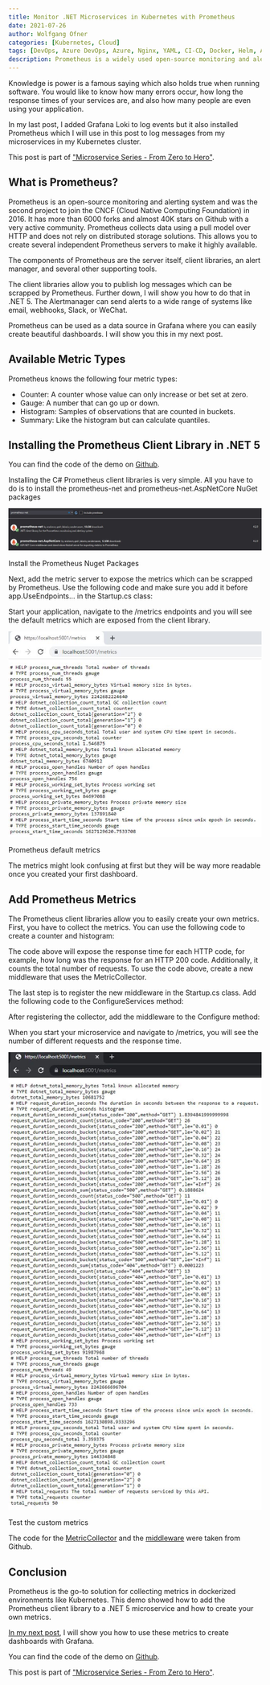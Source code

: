 ```yaml
---
title: Monitor .NET Microservices in Kubernetes with Prometheus
date: 2021-07-26
author: Wolfgang Ofner
categories: [Kubernetes, Cloud]
tags: [DevOps, Azure DevOps, Azure, Nginx, YAML, CI-CD, Docker, Helm, AKS, Kubernetes, Monitoring, Prometheus]
description: Prometheus is a widely used open-source monitoring and alerting system that is the most popular solution for Kubernetes environments.
---
```


Knowledge is power is a famous saying which also holds true when running software. You would like to know how many errors occur, how long the response times of your services are, and also how many people are even using your application.

In my last post, I added Grafana Loki to log events but it also installed Prometheus which I will use in this post to log messages from my microservices in my Kubernetes cluster.

This post is part of ["Microservice Series - From Zero to Hero"](/microservice-series-from-zero-to-hero).

## What is Prometheus?

Prometheus is an open-source monitoring and alerting system and was the second project to join the CNCF (Cloud Native Computing Foundation) in 2016. It has more than 6000 forks and almost 40K stars on Github with a very active community. Prometheus collects data using a pull model over HTTP and does not rely on distributed storage solutions. This allows you to create several independent Prometheus servers to make it highly available.

The components of Prometheus are the server itself, client libraries, an alert manager, and several other supporting tools.

The client libraries allow you to publish log messages which can be scrapped by Prometheus. Further down, I will show you how to do that in .NET 5. The Alertmanager can send alerts to a wide range of systems like email, webhooks, Slack, or WeChat.

Prometheus can be used as a data source in Grafana where you can easily create beautiful dashboards. I will show you this in my next post.

## Available Metric Types

Prometheus knows the following four metric types:

- Counter: A counter whose value can only increase or bet set at zero.
- Gauge: A number that can go up or down.
- Histogram: Samples of observations that are counted in buckets.
- Summary: Like the histogram but can calculate quantiles.

## Installing the Prometheus Client Library in .NET 5

You can find the code of the demo on <a href="https://github.com/WolfgangOfner/MicroserviceDemo" target="_blank" rel="noopener noreferrer">Github</a>.

Installing the C# Prometheus client libraries is very simple. All you have to do is to install the prometheus-net and prometheus-net.AspNetCore NuGet packages

<div class="col-12 col-sm-10 aligncenter">
  <a href="/assets/img/posts/2021/07/Install-the-Prometheus-Nuget-Packages.jpg"><img loading="lazy" src="/assets/img/posts/2021/07/Install-the-Prometheus-Nuget-Packages.jpg" alt="Install the Prometheus Nuget Packages" /></a>
  
  <p>
   Install the Prometheus Nuget Packages
  </p>
</div>

Next, add the metric server to expose the metrics which can be scrapped by Prometheus. Use the following code and make sure you add it before app.UseEndpoints... in the Startup.cs class:

<script src="https://gist.github.com/WolfgangOfner/b51793ea1e3a2eb9df7fb3bbbd7fef58.js"></script>

Start your application, navigate to the /metrics endpoints and you will see the default metrics which are exposed from the client library.

<div class="col-12 col-sm-10 aligncenter">
  <a href="/assets/img/posts/2021/07/Prometheus-default-metrics.jpg"><img loading="lazy" src="/assets/img/posts/2021/07/Prometheus-default-metrics.jpg" alt="Prometheus default metrics" /></a>
  
  <p>
   Prometheus default metrics
  </p>
</div>

The metrics might look confusing at first but they will be way more readable once you created your first dashboard.

## Add Prometheus Metrics

The Prometheus client libraries allow you to easily create your own metrics. First, you have to collect the metrics. You can use the following code to create a counter and histogram:

<script src="https://gist.github.com/WolfgangOfner/e6b1adde23faf6866a28a67dcc701e37.js"></script>

The code above will expose the response time for each HTTP code, for example, how long was the response for an HTTP 200 code. Additionally, it counts the total number of requests. To use the code above, create a new middleware that uses the MetricCollector.

<script src="https://gist.github.com/WolfgangOfner/6468df19a76b1265d323fda9e6ec34b7.js"></script>

The last step is to register the new middleware in the Startup.cs class. Add the following code to the ConfigureServices method:

<script src="https://gist.github.com/WolfgangOfner/effbfb55a0c8b3491d832a95e89d7c13.js"></script>

After registering the collector, add the middleware to the Configure method:

<script src="https://gist.github.com/WolfgangOfner/5706feae7033bde0355b77da1690633a.js"></script>

When you start your microservice and navigate to /metrics, you will see the number of different requests and the response time.

<div class="col-12 col-sm-10 aligncenter">
  <a href="/assets/img/posts/2021/07/Test-the-custom-metrics.jpg"><img loading="lazy" src="/assets/img/posts/2021/07/Test-the-custom-metrics.jpg" alt="Test the custom metrics" /></a>
  
  <p>
   Test the custom metrics
  </p>
</div>

The code for the <a href="https://gist.githubusercontent.com/aevitas/3405c495632333c76624fcd517876eb7/raw/5cbadfeb45ccd32a5e5d3d1280b82604eea70a06/MetricReporter.cs" target="_blank" rel="noopener noreferrer">MetricCollector</a> and the <a href="https://gist.githubusercontent.com/aevitas/0df15474cbf2437e278739986a6b599c/raw/ce990d63e991df308a40362c63369f22b0400308/ResponseMetricMiddleware.cs" target="_blank" rel="noopener noreferrer">middleware</a> were taken from Github.

## Conclusion

Prometheus is the go-to solution for collecting metrics in dockerized environments like Kubernetes. This demo showed how to add the Prometheus client library to a .NET 5 microservice and how to create your own metrics. 

[In my next post](/create-grafana-dashboards-with-prometheus-metrics), I will show you how to use these metrics to create dashboards with Grafana.

You can find the code of the demo on <a href="https://github.com/WolfgangOfner/MicroserviceDemo" target="_blank" rel="noopener noreferrer">Github</a>.

This post is part of ["Microservice Series - From Zero to Hero"](/microservice-series-from-zero-to-hero).